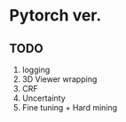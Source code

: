 # Pytorch ver.

## TODO

1. logging
2. 3D Viewer wrapping
3. CRF
4. Uncertainty
5. Fine tuning + Hard mining
